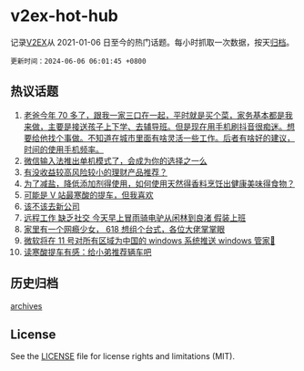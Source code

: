 # v2ex-hot-hub

 记录[V2EX](https://www.v2ex.com/)从 2021-01-06 日至今的热门话题。每小时抓取一次数据，按天[归档](archives)。

`更新时间：2024-06-06 06:01:45 +0800`

## 热议话题

1. [老爸今年 70 多了，跟我一家三口在一起，平时就是买个菜，家务基本都是我来做，主要是接送孩子上下学、去辅导班。但是现在用手机刷抖音很痴迷。想要给他找个事做。不知道在城市里面有啥灵活一些工作。后者有啥好的建议，时间的使用手机频率。](https://www.v2ex.com/t/1047005)
1. [微信输入法推出单机模式了，会成为你的选择之一么](https://www.v2ex.com/t/1046952)
1. [有没收益较高风险较小的理财产品推荐？](https://www.v2ex.com/t/1046873)
1. [为了减盐，降低添加剂得使用，如何使用天然得香料烹饪出健康美味得食物？](https://www.v2ex.com/t/1046898)
1. [可能是 V 站最寒酸的提车，但我喜欢](https://www.v2ex.com/t/1046989)
1. [该不该去新公司](https://www.v2ex.com/t/1046884)
1. [远程工作 缺乏社交 今天早上冒雨骑电驴从闲林到良渚 假装上班](https://www.v2ex.com/t/1046980)
1. [家里有一个网瘾少女， 618 想组个台式，各位大佬掌掌眼](https://www.v2ex.com/t/1046886)
1. [微软将在 11 号对所有区域为中国的 windows 系统推送 windows 管家🐶](https://www.v2ex.com/t/1047023)
1. [读寒酸提车有感：给小弟推荐辆车吧](https://www.v2ex.com/t/1047046)

## 历史归档

[archives](archives)

## License

See the [LICENSE](LICENSE) file for license rights and limitations (MIT).
